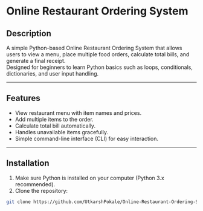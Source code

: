 # Online Restaurant Ordering System

## Description
A simple Python-based Online Restaurant Ordering System that allows users to view a menu, place multiple food orders, calculate total bills, and generate a final receipt.  
Designed for beginners to learn Python basics such as loops, conditionals, dictionaries, and user input handling.

---

## Features
- View restaurant menu with item names and prices.  
- Add multiple items to the order.  
- Calculate total bill automatically.  
- Handles unavailable items gracefully.  
- Simple command-line interface (CLI) for easy interaction.  

---

## Installation
1. Make sure Python is installed on your computer (Python 3.x recommended).  
2. Clone the repository:
```bash
git clone https://github.com/UtkarshPokale/Online-Restaurant-Ordering-System.git
